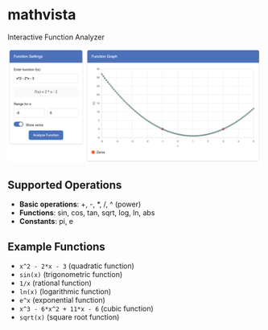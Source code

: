 # mathvista
Interactive Function Analyzer

![Mathvista Board](src/images/mathvista-board.png)

## Supported Operations
- **Basic operations**: +, -, *, /, ^ (power)
- **Functions**: sin, cos, tan, sqrt, log, ln, abs
- **Constants**: pi, e

## Example Functions
- `x^2 - 2*x - 3` (quadratic function)
- `sin(x)` (trigonometric function)
- `1/x` (rational function)
- `ln(x)` (logarithmic function)
- `e^x` (exponential function)
- `x^3 - 6*x^2 + 11*x - 6` (cubic function)
- `sqrt(x)` (square root function)
